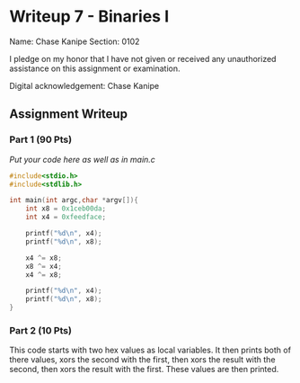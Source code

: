 # Writeup 7 - Binaries I

Name: Chase Kanipe
Section: 0102

I pledge on my honor that I have not given or received any unauthorized
assistance on this assignment or examination.

Digital acknowledgement: Chase Kanipe

## Assignment Writeup

### Part 1 (90 Pts)

*Put your code here as well as in main.c*
```c
#include<stdio.h>
#include<stdlib.h>

int main(int argc,char *argv[]){
	int x8 = 0x1ceb00da;
	int x4 = 0xfeedface;

	printf("%d\n", x4);
	printf("%d\n", x8);

	x4 ^= x8;
	x8 ^= x4;
	x4 ^= x8;

	printf("%d\n", x4);
	printf("%d\n", x8);
}
```

### Part 2 (10 Pts)

This code starts with two hex values as local variables. It then prints both of there values, xors the second with the first, then xors the result with the second, then xors the result with the first. These values are then printed.
